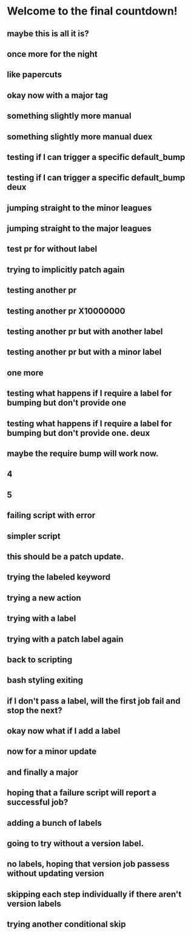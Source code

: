 # Welcome to the final countdown!
## maybe this is all it is?
## once more for the night
## like papercuts
## okay now with a major tag
## something slightly more manual
## something slightly more manual duex
## testing if I can trigger a specific default_bump
## testing if I can trigger a specific default_bump deux
## jumping straight to the minor leagues
## jumping straight to the major leagues
## test pr for without label
## trying to implicitly patch again
## testing another pr
## testing another pr X10000000
## testing another pr but with another label
## testing another pr but with a minor label
## one more
## testing what happens if I require a label for bumping but don't provide one
## testing what happens if I require a label for bumping but don't provide one. deux
## maybe the require bump will work now.
## 4
## 5
## failing script with error
## simpler script
## this should be a patch update.
## trying the labeled keyword
## trying a new action
## trying with a label
## trying with a patch label again
## back to scripting
## bash styling exiting
## if I don't pass a label, will the first job fail and stop the next?
## okay now what if I add a label
## now for a minor update
## and finally a major
## hoping that a failure script will report a successful job?
## adding a bunch of labels
## going to try without a version label.
## no labels, hoping that version job passess without updating version
## skipping each step individually if there aren't version labels
## trying another conditional skip
